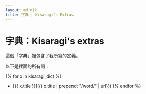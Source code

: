 ```yaml
---
layout: md.njk
title: 字典 | Kisaragi's Extras
---
```


# 字典：Kisaragi's extras

這個「字典」裡包含了我所寫的定義。

以下是裡面的所有詞：

{% for x in kisaragi_dict %}
- [{{ x.title }}]({{ x.title | prepend: "/word/" | url}})
{% endfor %}
